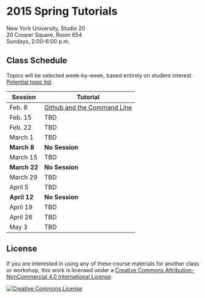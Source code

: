 # 2015 Spring Tutorials

New York University, Studio 20
<br/>20 Cooper Square, Room 654
<br/>Sundays, 2:00-6:00 p.m.

## Class Schedule
Topics will be selected week-by-week, based entirely on student interest. [Potential topic list](https://docs.google.com/a/nyu.edu/document/d/1rzZyDscN-asYUY91dQeHWsxNwRY7QWRAleoN871I5JY/edit?usp=sharing).

| Session | Tutorial |
| --- | --- |
| Feb. 8 | [Github and the Command Line](week1.md) |
| Feb. 15 | TBD |
| Feb. 22 | TBD |
| March 1 | TBD |
| __March 8__ | __No Session__ |
| March 15 | TBD |
| __March 22__ | __No Session__ |
| March 29 | TBD |
| April 5 | TBD |
| __April 12__ | __No Session__ |
| April 19 | TBD |
| April 26 | TBD |
| May 3 | TBD |

## License
If you are interested in using any of these course materials for another class or workshop, this work is licensed under a <a rel="license" href="http://creativecommons.org/licenses/by-nc/4.0/">Creative Commons Attribution-NonCommercial 4.0 International License</a>.

<a rel="license" href="http://creativecommons.org/licenses/by-nc/4.0/"><img alt="Creative Commons License" style="border-width:0" src="https://i.creativecommons.org/l/by-nc/4.0/88x31.png" /></a>